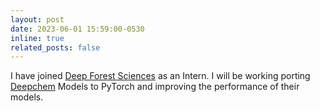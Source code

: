 ```yaml
---
layout: post
date: 2023-06-01 15:59:00-0530
inline: true
related_posts: false
---
```


I have joined <a href="http://deepforestsci.com/">Deep Forest Sciences</a> as an Intern. I will be working porting <a href="https://github.com/deepchem/deepchem">Deepchem</a> Models to PyTorch and improving the performance of their models.

